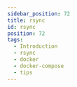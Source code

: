 ```yaml
---
sidebar_position: 72
title: rsync
id: rsync
position: 72
tags:
  - Introduction
  - rsync
  - docker
  - docker-compose
  - tips
---
```

